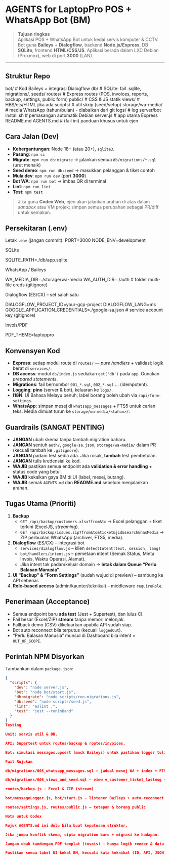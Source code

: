 # AGENTS for LaptopPro POS + WhatsApp Bot (BM)

> **Tujuan ringkas**  
> Aplikasi POS + WhatsApp Bot untuk kedai servis komputer & CCTV. Bot guna **Baileys** + **Dialogflow**, backend **Node.js/Express**, DB **SQLite**, frontend **HTML/CSS/JS**. Aplikasi berada dalam LXC Debian (Proxmox), web di port **3000** (LAN).

---

## Struktur Repo
bot/ # Kod Baileys + integrasi Dialogflow
db/ # SQLite: fail .sqlite, migrations/, seeds/
routes/ # Express routes (POS, invoices, reports, backup, settings, public form)
public/ # CSS & JS statik
views/ # HBS/ejs/HTML jika ada
scripts/ # util skrip (seed/setup)
storage/wa-media/ # media WhatsApp (tahun/bulan) - diabaikan dari git
logs/ # log server/bot
install.sh # pemasangan automatik Debian
server.js # app utama Express
README.md
AGENTS.md # (fail ini) panduan khusus untuk ejen

## Cara Jalan (Dev)
- **Kebergantungan**: Node 18+ (atau 20+), `sqlite3`.  
- **Pasang**: `npm ci`  
- **Migrate**: `npm run db:migrate`  → jalankan semua `db/migrations/*.sql` (urut menaik)  
- **Seed demo**: `npm run db:seed`   → masukkan pelanggan & tiket contoh  
- **Mula dev**: `npm run dev` (port **3000**)  
- **Bot WA**: `npm run bot` → imbas QR di terminal  
- **Lint**: `npm run lint`  
- **Test**: `npm test`

> Jika guna **Codex Web**, ejen akan jalankan arahan di atas dalam *sandbox* atau VM projek; simpan semua perubahan sebagai PR/diff untuk semakan.

## Persekitaran (.env)
Letak `.env` (jangan commit):
PORT=3000
NODE_ENV=development

SQLite

SQLITE_PATH=./db/app.sqlite

WhatsApp / Baileys

WA_MEDIA_DIR=./storage/wa-media
WA_AUTH_DIR=./auth # folder multi-file creds (gitignore)

Dialogflow (ES/CX) – set salah satu

DIALOGFLOW_PROJECT_ID=your-gcp-project
DIALOGFLOW_LANG=ms
GOOGLE_APPLICATION_CREDENTIALS=./google-sa.json # service account key (gitignore)

Invois/PDF

PDF_THEME=laptoppro

## Konvensyen Kod
- **Express**: setiap modul route di `routes/` — *pure handlers* + validasi; logik berat di `services/`.  
- **DB access**: modul `db/index.js` sediakan `get('db')` pada `app`. Gunakan *prepared statements*.  
- **Migrations**: fail bernombor `001_*.sql`, `002_*.sql` … (idempotent).  
- **Logging**: **pino** (server & bot), keluaran ke `logs/`.  
- **I18N**: UI Bahasa Melayu penuh; label borang boleh ubah via `/api/form-settings`.  
- **WhatsApp**: simpan mesej di `whatsapp_messages` + FTS5 untuk carian teks. Media dimuat turun ke `storage/wa-media/<tahun>/`.

## Guardrails (SANGAT PENTING)
- **JANGAN** ubah skema tanpa tambah migration baharu.  
- **JANGAN** sentuh `auth/`, `google-sa.json`, `storage/wa-media/` dalam PR (kecuali tambah ke `.gitignore`).  
- **JANGAN** padam test sedia ada. Jika rosak, **tambah** test pembetulan.  
- **JANGAN** tulis kredensial ke kod.  
- **WAJIB** pastikan semua endpoint ada **validation & error handling** + status code yang betul.  
- **WAJIB** kekalkan gaya BM di UI (label, mesej, butang).  
- **WAJIB** semak `AGENTS.md` dan **README.md** sebelum menjalankan arahan.

## Tugas Utama (Prioriti)
1. **Backup**  
   - `GET /api/backup/customers.xlsx?from&to` → Excel pelanggan + tiket terkini (ExcelJS, *streaming*).  
   - `GET /api/backup/issues.zip?from&to&ticket&jid&search&hasMedia` → ZIP perbualan WhatsApp (archiver, FTS5, media).  
2. **Dialogflow** (ES/CX) – integrasi bot  
   - `services/dialogflow.js` – klien `detectIntent(text, session, lang)`  
   - `bot/handlers/intent.js` – pemetaan intent (Semak Status, Minta Invois, Waktu Operasi, Alamat).  
   - Jika intent tak padan/keluar domain → **letak dalam Queue “Perlu Balasan Manusia”**.  
3. **UI “Backup” & “Form Settings”** (sudah wujud di preview) – sambung ke API sebenar.  
4. **Role-based access** (admin/kaunter/teknikal) – middleware `requireRole`.

## Penerimaan (Acceptance)
- Semua endpoint baru **ada test** (Jest + Supertest), dan lulus CI.  
- Fail besar (Excel/ZIP) **stream** tanpa memori melonjak.  
- Fallback demo (CSV) dikeluarkan apabila API sudah siap.  
- Bot auto reconnect bila terputus (kecuali `loggedOut`).  
- “Perlu Balasan Manusia” muncul di Dashboard bila intent = `OUT_OF_SCOPE`.

## Perintah NPM Disyorkan
Tambahkan dalam `package.json`:
```json
{
  "scripts": {
    "dev": "node server.js",
    "bot": "node bot/start.js",
    "db:migrate": "node scripts/run-migrations.js",
    "db:seed": "node scripts/seed.js",
    "lint": "eslint .",
    "test": "jest --runInBand"
  }
}
Testing

Unit: servis util & DB.

API: Supertest untuk routes/backup & routes/invoices.

Bot: simulasi messages.upsert (mock Baileys) untuk pastikan logger tulis DB + fail media (boleh mock stream).

Fail Rujukan

db/migrations/005_whatsapp_messages.sql – jadual mesej WA + index + FTS5

db/migrations/006_views_and_seed.sql – view v_customer_ticket_lastmsg + seed demo

routes/backup.js – Excel & ZIP (stream)

bot/messageLogger.js, bot/start.js – listener Baileys + auto-reconnect

routes/settings.js, routes/public.js – tetapan & borang public

Nota untuk Codex

Rujuk AGENTS.md ini dulu bila buat keputusan struktur.

Jika jumpa konflik skema, cipta migration baru + migrasi ke hadapan.

Jangan ubah kandungan PDF templat (invois) — hanya logik render & data binding.

Pastikan semua label UI kekal BM, kecuali kata teknikal (ID, API, JSON).
